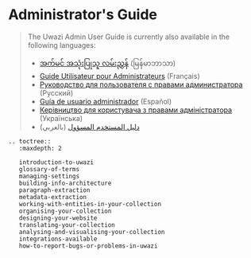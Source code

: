 # Administrator's Guide

> The Uwazi Admin User Guide is currently also available in the following languages:
>
> - [အက်မင် အသုံးပြုသူ လမ်းညွှန်](https://drive.google.com/file/d/1gbU3P-6vADYwsDkX2UO2VSswFYWDrol8/view) (မြန်မာဘာသာ)
> - [Guide Utilisateur pour Administrateurs](https://drive.google.com/file/d/1vd7qLRNH4D6k7zJmGcHZJe8tizp8sQtI/view) (Français)
> - [Руководство для пользователя с правами администратора](https://drive.google.com/file/d/1--aJvhiH-1g67st2QG6qkUTQ-5xNUYbs/view) (Русский)
> - [Guía de usuario administrador](https://drive.google.com/file/d/1MnKAP93IfpmAxTQ3jBFhv0ojEcD1yuIT/view) (Español)
> - [Керівництво для користувача з правами адміністратора](https://drive.google.com/file/d/1li0DbUhpUepGRYnTULwR9qDCbxfrF4nN/view) (Українська)
> - [دليل المستخدم المسؤول](https://drive.google.com/file/d/1zGxAywO6EDKwR9ufayaV-XG36gvVPYVd/view) (بالعربي)

```eval_rst
.. toctree::
   :maxdepth: 2

   introduction-to-uwazi
   glossary-of-terms
   managing-settings
   building-info-architecture
   paragraph-extraction
   metadata-extraction
   working-with-entities-in-your-collection
   organising-your-collection
   designing-your-website
   translating-your-collection
   analysing-and-visualising-your-collection
   integrations-available
   how-to-report-bugs-or-problems-in-uwazi
```
